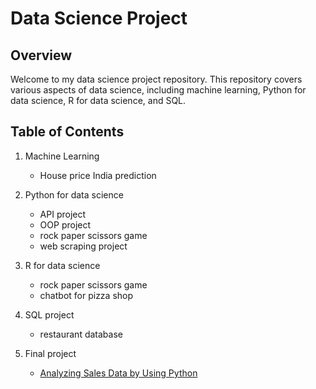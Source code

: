 # Data Science Project

## Overview
Welcome to my data science project repository. This repository covers various aspects of data science, including machine learning, Python for data science, R for data science, and SQL.

## Table of Contents
1. Machine Learning
    - House price India prediction
2. Python for data science
    - API project
    - OOP project
    - rock paper scissors game
    - web scraping project
3. R for data science
    - rock paper scissors game
    - chatbot for pizza shop
4. SQL project
    - restaurant database

5. Final project
    - <a href="https://datalore.jetbrains.com/report/static/BTxD8hPDBtK14s9dpfCtIL/rgLuBSZK6P6shj90cicZut" target="_blank">Analyzing Sales Data by Using Python</a> 

